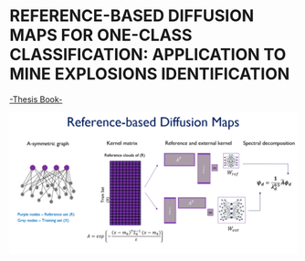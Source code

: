 # REFERENCE-BASED DIFFUSION MAPS FOR ONE-CLASS CLASSIFICATION: APPLICATION TO MINE EXPLOSIONS IDENTIFICATION

 [-Thesis Book-](https://github.com/Itay-Niv/Reference-based-Diffusion-Maps-for-One-Class-Classsification-Seismic-Application/blob/master/Itay_Niv_Thesis.pdf)
 
 ![overview](plots/ref_dm_img.png)
